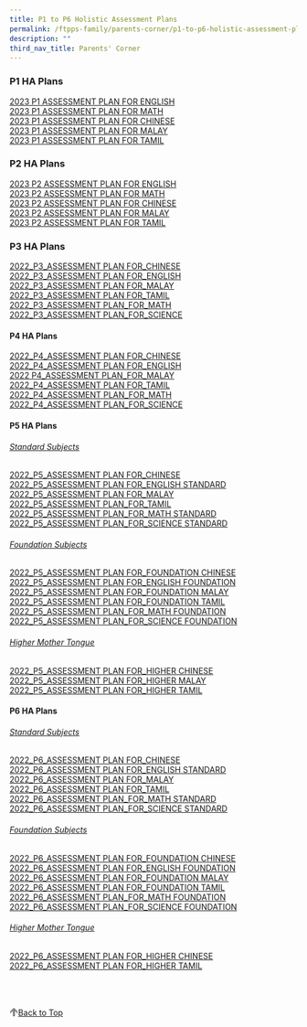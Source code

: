 ```yaml
---
title: P1 to P6 Holistic Assessment Plans
permalink: /ftpps-family/parents-corner/p1-to-p6-holistic-assessment-plans/
description: ""
third_nav_title: Parents' Corner
---
```

### P1 HA Plans


[2023 P1 ASSESSMENT PLAN FOR ENGLISH](/files/Parents'%20Corner/Holistic%20Assessment%20Plans/2023/P1/2023_P1_ASSESSMENT%20PLAN_FOR_ENGLISH.pdf)
<br>
[2023 P1 ASSESSMENT PLAN FOR MATH](/files/Parents'%20Corner/Holistic%20Assessment%20Plans/2023/P1/2023_P1_ASSESSMENT%20PLAN_FOR_MATH.pdf)
<br>
[2023 P1 ASSESSMENT PLAN FOR CHINESE](/files/Parents'%20Corner/Holistic%20Assessment%20Plans/2023/P1/2023_P1_ASSESSMENT%20PLAN%20FOR_CHINESE.pdf)
<br>
[2023 P1 ASSESSMENT PLAN FOR MALAY](/files/Parents'%20Corner/Holistic%20Assessment%20Plans/2023/P1/2023_P1_ASSESSMENT%20PLAN%20FOR_MALAY.pdf)
<br>
[2023 P1 ASSESSMENT PLAN FOR TAMIL](/files/Parents'%20Corner/Holistic%20Assessment%20Plans/2023/P1/2023_P1_ASSESSMENT%20PLAN_FOR_TAMIL.pdf)


### P2 HA Plans


[2023 P2 ASSESSMENT PLAN FOR ENGLISH](/files/Parents'%20Corner/Holistic%20Assessment%20Plans/2023/P2/2023_P2_ASSESSMENT%20PLAN_FOR_ENGLISH.pdf)
<br>
[2023 P2 ASSESSMENT PLAN FOR MATH](/files/Parents'%20Corner/Holistic%20Assessment%20Plans/2023/P2/2023_P2_ASSESSMENT%20PLAN_FOR_MATH.pdf)
<br>
[2023 P2 ASSESSMENT PLAN FOR CHINESE](/files/Parents'%20Corner/Holistic%20Assessment%20Plans/2023/P2/2023_P2_ASSESSMENT%20PLAN%20FOR_CHINESE.pdf)
<br>
[2023 P2 ASSESSMENT PLAN FOR MALAY](/files/Parents'%20Corner/Holistic%20Assessment%20Plans/2023/P2/2023_P2_ASSESSMENT%20PLAN_FOR_MALAY.pdf)
<br>
[2023 P2 ASSESSMENT PLAN FOR TAMIL](/files/Parents'%20Corner/Holistic%20Assessment%20Plans/2023/P2/2023_P2_ASSESSMENT%20PLAN_FOR_TAMIL.pdf)

### P3 HA Plans

[2022_P3_ASSESSMENT PLAN FOR_CHINESE](/files/2022_P3_ASSESSMENT%20PLAN%20FOR_CHINESE.pdf)
<br>
[2022_P3_ASSESSMENT PLAN FOR_ENGLISH](/files/2022_P3_ASSESSMENT%20PLAN%20FOR_ENGLISH.pdf)
<br>
[2022_P3_ASSESSMENT PLAN FOR_MALAY](/files/2022_P3_ASSESSMENT%20PLAN%20FOR_MALAY.pdf)
<br>
[2022_P3_ASSESSMENT PLAN FOR_TAMIL](/files/2022_P3_ASSESSMENT%20PLAN%20FOR_TAMIL.pdf)
<br>
[2022_P3_ASSESSMENT PLAN_FOR_MATH](/files/2022_P3_ASSESSMENT%20PLAN_FOR_MATH.pdf)
<br>
[2022_P3_ASSESSMENT PLAN_FOR_SCIENCE](/files/2022_P3_ASSESSMENT%20PLAN_FOR_SCIENCE.pdf)

#### P4 HA Plans

[2022_P4_ASSESSMENT PLAN FOR_CHINESE](/files/2022_P4_ASSESSMENT%20PLAN%20FOR_CHINESE.pdf)
<br>
[2022_P4_ASSESSMENT PLAN FOR_ENGLISH](/files/2022_P4_ASSESSMENT%20PLAN%20FOR_ENGLISH.pdf)
<br>
[2022 P4_ASSESSMENT PLAN_FOR_MALAY](/files/2022%20P4_ASSESSMENT%20PLAN_FOR_MALAY.pdf)
<br>
[2022_P4_ASSESSMENT PLAN FOR_TAMIL](/files/2022_P4_ASSESSMENT%20PLAN%20FOR_TAMIL.pdf) 
<br>
[2022_P4_ASSESSMENT PLAN_FOR_MATH](/files/2022_P4_ASSESSMENT%20PLAN_FOR_MATH.pdf)
<br>
[2022_P4_ASSESSMENT PLAN_FOR_SCIENCE](/files/2022_P4_ASSESSMENT%20PLAN_FOR_SCIENCE.pdf)

#### P5 HA Plans

<h6><u> Standard Subjects  </u></h6>

  [2022_P5_ASSESSMENT PLAN FOR_CHINESE](/files/2022_P5_ASSESSMENT%20PLAN%20FOR_CHINESE.pdf)
<br>
[2022_P5_ASSESSMENT PLAN FOR_ENGLISH STANDARD](/files/2022_P5_ASSESSMENT%20PLAN%20FOR_ENGLISH%20STANDARD.pdf)
<br>
[2022_P5_ASSESSMENT PLAN FOR_MALAY](/files/2022_P5_ASSESSMENT%20PLAN%20FOR_MALAY.pdf)
<br>
[2022_P5_ASSESSMENT PLAN_FOR_TAMIL](/files/2022_P5_ASSESSMENT%20PLAN_FOR_TAMIL.pdf)
<br>
[2022_P5_ASSESSMENT PLAN_FOR_MATH STANDARD](/files/2022_P5_ASSESSMENT%20PLAN_FOR_MATH%20STANDARD.pdf)
<br>
[2022_P5_ASSESSMENT PLAN_FOR_SCIENCE STANDARD](/files/2022_P5_ASSESSMENT%20PLAN_FOR_SCIENCE%20STANDARD.pdf)

<h6><u> Foundation Subjects </u></h6>
  
[2022_P5_ASSESSMENT PLAN FOR_FOUNDATION CHINESE](/files/2022_P5_ASSESSMENT%20PLAN%20FOR_FOUNDATION%20CHINESE.pdf)
<br>
[2022_P5_ASSESSMENT PLAN FOR_ENGLISH FOUNDATION](/files/2022_P5_ASSESSMENT%20PLAN%20FOR_ENGLISH%20FOUNDATION.pdf)
<br>
[2022_P5_ASSESSMENT PLAN FOR_FOUNDATION MALAY](/files/2022_P5_ASSESSMENT%20PLAN%20FOR_FOUNDATION%20MALAY.pdf)
<br>
[2022_P5_ASSESSMENT PLAN FOR_FOUNDATION TAMIL](/files/2022_P5_ASSESSMENT%20PLAN%20FOR_FOUNDATION%20TAMIL.pdf)
<br>
[2022_P5_ASSESSMENT PLAN_FOR_MATH FOUNDATION](/files/2022_P5_ASSESSMENT%20PLAN_FOR_MATH%20FOUNDATION.pdf)
<br>
[2022_P5_ASSESSMENT PLAN_FOR_SCIENCE FOUNDATION](/files/2022_P5_ASSESSMENT%20PLAN_FOR_SCIENCE%20FOUNDATION.pdf)
  
<h6><u> Higher Mother Tongue  </u></h6>
  
[2022_P5_ASSESSMENT PLAN FOR_HIGHER CHINESE](/files/2022_P5_ASSESSMENT%20PLAN%20FOR_HIGHER%20CHINESE.pdf)
<br>
[2022_P5_ASSESSMENT PLAN FOR_HIGHER MALAY](/files/2022_P5_ASSESSMENT%20PLAN%20FOR_HIGHER%20MALAY.pdf)
<br>
[2022_P5_ASSESSMENT PLAN FOR_HIGHER TAMIL](/files/2022_P5_ASSESSMENT%20PLAN%20FOR_HIGHER%20TAMIL.pdf)

#### P6 HA Plans


<h6><u> Standard Subjects  </u></h6>
  
[2022_P6_ASSESSMENT PLAN FOR_CHINESE](/files/2022_P6_ASSESSMENT%20PLAN%20FOR_CHINESE.pdf)
<br>
[2022_P6_ASSESSMENT PLAN FOR_ENGLISH STANDARD](/files/2022_P6_ASSESSMENT%20PLAN%20FOR_ENGLISH%20STANDARD.pdf)
<br>
[2022_P6_ASSESSMENT PLAN FOR_MALAY](/files/2022_P6_ASSESSMENT%20PLAN%20FOR_MALAY.pdf)
<br>
[2022_P6_ASSESSMENT PLAN FOR_TAMIL](/files/2022_P6_ASSESSMENT%20PLAN%20FOR_TAMIL.pdf)
<br>
[2022_P6_ASSESSMENT PLAN_FOR_MATH STANDARD](/files/2022_P6_ASSESSMENT%20PLAN_FOR_MATH%20STANDARD.pdf)
<br>
[2022_P6_ASSESSMENT PLAN_FOR_SCIENCE STANDARD](/files/2022_P6_ASSESSMENT%20PLAN_FOR_SCIENCE%20STANDARD.pdf)

<h6><u> Foundation Subjects </u></h6>
  
[2022_P6_ASSESSMENT PLAN FOR_FOUNDATION CHINESE](/files/2022_P6_ASSESSMENT%20PLAN%20FOR_FOUNDATION%20CHINESE.pdf)
<br>
[2022_P6_ASSESSMENT PLAN FOR_ENGLISH FOUNDATION](/files/2022_P6_ASSESSMENT%20PLAN%20FOR_ENGLISH%20FOUNDATION.pdf) 
<br>
[2022_P6_ASSESSMENT PLAN FOR_FOUNDATION MALAY](/files/2022_P6_ASSESSMENT%20PLAN%20FOR_FOUNDATION%20MALAY.pdf)
<br>
[2022_P6_ASSESSMENT PLAN FOR_FOUNDATION TAMIL](/files/2022_P6_ASSESSMENT%20PLAN%20FOR_FOUNDATION%20TAMIL.pdf)
<br>
[2022_P6_ASSESSMENT PLAN_FOR_MATH FOUNDATION](/files/2022_P6_ASSESSMENT%20PLAN_FOR_MATH%20FOUNDATION.pdf)
<br>
[2022_P6_ASSESSMENT PLAN_FOR_SCIENCE FOUNDATION](/files/2022_P6_ASSESSMENT%20PLAN_FOR_SCIENCE%20FOUNDATION.pdf)
  
 <h6><u> Higher Mother Tongue </u></h6>

[2022_P6_ASSESSMENT PLAN FOR_HIGHER CHINESE](/files/2022_P6_ASSESSMENT%20PLAN%20FOR_HIGHER%20CHINESE.pdf)
<br>
[2022_P6_ASSESSMENT PLAN FOR_HIGHER TAMIL](/files/2022_P6_ASSESSMENT%20PLAN%20FOR_HIGHER%20TAMIL.pdf)


<br>
<br>
<br>

<a href="/ftpps-family/parents-corner/p1-to-p6-holistic-assessment-plans#lo_main">
	 <img src="/images/arrow-up.png" style="width:3%" align="left"/> Back to Top
</a>